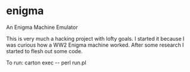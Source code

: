 # enigma

An Enigma Machine Emulator

This is very much a hacking project with lofty goals. I started it because I was curious how a
WW2 Enigma machine worked. After some research I started to flesh out some code.

To run: carton exec -- perl run.pl
